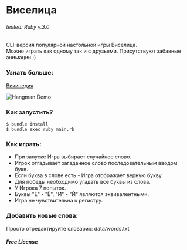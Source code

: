 # Виселица

###### tested: Ruby v.3.0

CLI-версия популярной настольной игры Виселица.  
Можно играть как одному так и с друзьями. Присутствуют забавные анимации ;)

### Узнать больше: 

[Википедия](https://ru.wikipedia.org/wiki/%D0%92%D0%B8%D1%81%D0%B5%D0%BB%D0%B8%D1%86%D0%B0_(%D0%B8%D0%B3%D1%80%D0%B0))

![Hangman Demo](https://i.imgur.com/aOIx2nB.png)

### Как запустить?
    $ bundle install
    $ bundle exec ruby main.rb

### Как играть:

* При запуске Игра выбирает случайное слово.
* Игрок отгадывает загаданное слово последовательным вводом букв.
* Если буква в слове есть - Игра отображает верную букву.
* Для победы необходимо угадать все буквы из слова.
* У Игрока 7 попыток.
* Буквы "Е" - "Ё", "И" - "Й" являются эквивалентными.
* Игра не чувствительна к регистру.

### Добавить новые слова:
Просто отредактируйте словарик: data/words.txt

##### Free License
